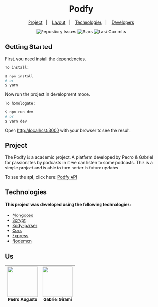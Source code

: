 <h1 align="center">Podfy</h1>
<p align="center">
 <a href="#project">Project</a>&nbsp;&nbsp;&nbsp;|&nbsp;&nbsp;&nbsp;
  <a href="#layout">Layout</a>&nbsp;&nbsp;&nbsp;|&nbsp;&nbsp;&nbsp;
  <a href="#technologies">Technologies</a>&nbsp;&nbsp;&nbsp;|&nbsp;&nbsp;&nbsp;
  <a href="#us">Developers</a>
</p>

<p align="center">
  <img alt="Repository issues" src="https://img.shields.io/github/issues/pedroarm/Podfy?color=58C0EC&labelColor=121214">
  
  <img alt="Stars" src="https://img.shields.io/github/stars/pedroarm/Podfy?label=stars&message=MIT&color=58C0EC&labelColor=121214">

  <img alt="Last Commits" src="https://img.shields.io/github/last-commit/pedroarm/Podfy?color=58C0EC&labelColor=121214">
</p>

## Getting Started
First, you need install the dependencies.
```bash
To install:

$ npm install
# or
$ yarn
```

Now run the project in development mode.
```bash
To homologate:

$ npm run dev
# or
$ yarn dev
```

Open [http://localhost:3000](http://localhost:3000) with your browser to see the result.

## Project

The Podfy is a academic project. A platform developed by Pedro & Gabriel for passionates by podcasts in it we can listen to some podcasts. This is a simple project and is able to turn better in future updates.

To see the **api**, click here: [Podfy API](https://github.com/gabrielgirami/Backend-Podfy)</br>


## Technologies

#### This project was developed using the following technologies:
- [Mongoose](https://mongoosejs.com/)
- [Bcrypt](https://www.npmjs.com/package/bcrypt)
- [Body-parser](https://www.npmjs.com/package/body-parser)
- [Cors](https://developer.mozilla.org/pt-BR/docs/Web/HTTP/CORS)
- [Express](https://expressjs.com/pt-br/)
- [Nodemon](https://www.npmjs.com/package/nodemon)

## Us

| [<img src="https://i.imgur.com/0kmwIHJ.png" width="100px;" /><br /><sub><b>Pedro Augusto</b></sub>](https://www.linkedin.com/in/pedro-augusto-ribeiro-marques-47522119a/)<br /> | [<img src="https://i.imgur.com/F5XHLzd.png" width="100px;"/><br /><sub><b>Gabriel Girami</b></sub>](https://www.linkedin.com/in/andre-fuziyama/)<br /> | 
| :---: | :---: |

